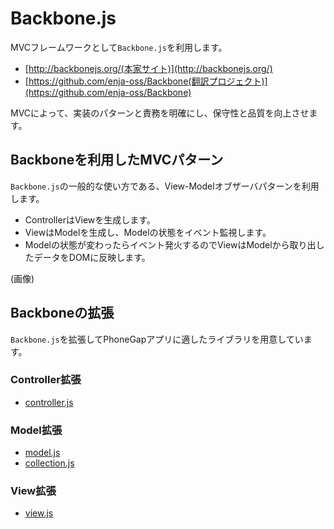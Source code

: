 # Backbone.js

MVCフレームワークとして`Backbone.js`を利用します。

* [http://backbonejs.org/(本家サイト)](http://backbonejs.org/)
* [https://github.com/enja-oss/Backbone(翻訳プロジェクト)](https://github.com/enja-oss/Backbone)

MVCによって、実装のパターンと責務を明確にし、保守性と品質を向上させます。

## Backboneを利用したMVCパターン

`Backbone.js`の一般的な使い方である、View-Modelオブザーバパターンを利用します。

* ControllerはViewを生成します。
* ViewはModelを生成し、Modelの状態をイベント監視します。
* Modelの状態が変わったらイベント発火するのでViewはModelから取り出したデータをDOMに反映します。

(画像)

## Backboneの拡張

`Backbone.js`を拡張してPhoneGapアプリに適したライブラリを用意しています。

### Controller拡張

* [controller.js](https://github.com/FLECT-DEV-TEAM/phonegap-dev/blob/master/document/controller.js.md)

### Model拡張

* [model.js](https://github.com/FLECT-DEV-TEAM/phonegap-dev/blob/master/document/model.js.md)
* [collection.js](https://github.com/FLECT-DEV-TEAM/phonegap-dev/blob/master/document/collection.js.md)

### View拡張

* [view.js](https://github.com/FLECT-DEV-TEAM/phonegap-dev/blob/master/document/view.js.md)
